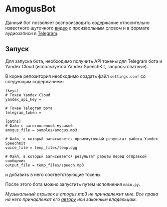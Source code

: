 # AmogusBot
Данный бот позволяет воспроизводить содержание относительно известного шуточного [видео](https://youtu.be/5DlROhT8NgU) с произвольным словом и в формате аудиозаписи в [Telegram](https://telegram.org/).

## Запуск
Для запуска бота, необходимо получить API токены для Telegram бота и Yandex Cloud (используется Yandex SpeechKit, запросы платные).

В корне репозитория необходимо создать файл `settings.conf` со следующим содержанием:
```
[keys]
# Токен Yandex Cloud
yandex_api_key = 

# Токен Telegram бота
telegram_token = 

[paths]
# Файл c заготовленной музыкой
amogus_file = samples/amogus.mp3

# Файл, в который записывается промежуточный результат работы Yandex SpeechKit
voice_file = temp_files/temp.ogg

# Файл, в который записывается результат работы перед отправкой сообщения
output_file = temp_files/speech.mp3
```
и добавить в него соответствующие токены.

После этого бота можно запустить путём исполнения `main.py`.

*Музыкальный отрывок в amogus.mp3 не принадлежит мне. Все права на него принадлежат его [автору](https://www.youtube.com/c/Leonz1) или законным владельцам.*
